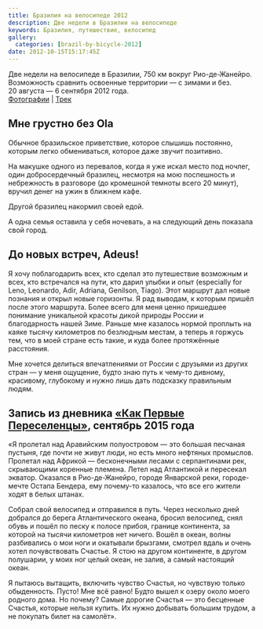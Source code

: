 ```yaml
---
title: Бразилия на велосипеде 2012
description: Две недели в Бразилии на велосипеде
keywords: Бразилия, путешествие, велосипед
gallery:
  categories: [brazil-by-bicycle-2012]
date: 2012-10-15T15:17:45Z
---
```


Две недели на велосипеде в Бразилии, 750 км вокруг Рио-де-Жанейро. Возможность сравнить освоенные территории — с зимами и без. 20&nbsp;августа — 6&nbsp;сентября 2012 года.<br>
[Фотографии](/ru/categories/brazil-by-bicycle-2012/) |
<a href="/map/#type=hybrid&amp;center=-22.28671,-42.43613&amp;zoom=9&amp;kml=kml2012" target="_blank">Трек</a>



## Мне грустно без Ola
Обычное бразильское приветствие, которое слышишь постоянно, которым легко обмениваться, которое даже звучит позитивно.

На макушке одного из перевалов, когда я уже искал место под ночлег, один добросердечный бразилец, несмотря на мою поспешность и небрежность в разговоре (до кромешной темноты всего 20 минут), вручил денег на ужин в ближнем кафе.

Другой бразилец накормил своей едой.

А одна семья оставила у себя ночевать, а на следующий день показала свой город.



## До новых встреч, Adeus!
Я хочу поблагодарить всех, кто сделал это путешествие возможным и всех, кто встречался на пути, кто дарил улыбки и опыт (especially for Leno, Leonardo, Adir, Adriana, Genilson, Tiago). Этот маршрут дал новые познания и открыл новые горизонты. Я рад выводам, к которым пришёл после этого маршрута. Более всего для меня ценно пришедшее понимание уникальной красоты дикой природы России и благодарность нашей Зиме. Раньше мне казалось нормой проплыть на каяке тысячу километров по безлюдным местам, а теперь я горжусь тем, что в моей стране есть такие, и куда более протяжённые расстояния.

Мне хочется делиться впечатлениями от России с друзьями из других стран — у меня ощущение, будто знаю путь к чему-то дивному, красивому, глубокому и нужно лишь дать подсказку правильным людям.



## Запись из дневника <a href="/ru/my-routes/as-the-first-settlers/">«Как Первые Переселенцы»</a>, сентябрь 2015 года

«Я пролетал над Аравийским полуостровом — это большая песчаная пустыня, где почти не живут люди, но есть много нефтяных промыслов. Пролетал над Африкой — бесконечными лесами с серпантинами рек, скрывающими коренные племена. Летел над Атлантикой и пересекал экватор. Оказался в Рио-де-Жанейро, городе Январской реки, городе-мечте Остапа Бендера, ему почему-то казалось, что все его жители ходят в белых штанах.

Собрал свой велосипед и отправился в путь. Через несколько дней добрался до берега Атлантического океана, бросил велосипед, снял обувь и пошёл по песку к полосе прибоя, границе континента, за которой на тысячи километров нет ничего. Вошёл в океан, волны разбивались о мои ноги и окатывали брызгами, смотрел вдаль и очень хотел почувствовать Счастье. Я стою на другом континенте, в другом полушарии, у моих ног целый океан, не залив, а самый настоящий океан.

Я пытаюсь вытащить, включить чувство Счастья, но чувствую только обыденность. Пусто! Мне всё равно! Будто вышел к озеру около моего родного дома. Но почему? Самые дорогие Счастья — это бесценные Счастья, которые нельзя купить. Их нужно добывать большим трудом, а не покупать билет на самолёт».